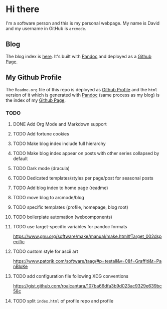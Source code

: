 # Hi there

I'm a software person and this is my personal webpage. My name is David
and my username in GitHub is `arcmode`.

## Blog

The blog index is
[here](https://arcmode.github.io/dist/blog/index.html). It's built with
[Pandoc](https://pandoc.org/) and deployed as a [Github
Page](https://pages.github.com/).

## My Github Profile

The `Readme.org` file of this repo is deployed as [Github
Profile](https://docs.github.com/en/github/setting-up-and-managing-your-github-profile/about-your-profile)
and the `html` version of it which is generated with
[Pandoc](https://pandoc.org/) (same process as my blog) is the index of
my [Github Page](https://pages.github.com/).

### <span class="todo TODO">TODO</span> 

1.  <span class="done DONE">DONE</span> Add Org Mode and Markdown
    support

2.  <span class="todo TODO">TODO</span> Add fortune cookies

3.  <span class="todo TODO">TODO</span> Make blog index include full
    hierarchy

4.  <span class="todo TODO">TODO</span> Make blog index appear on posts
    with other series collapsed by default

5.  <span class="todo TODO">TODO</span> Dark mode (dracula)

6.  <span class="todo TODO">TODO</span> Dedicated templates/styles per
    page/post for seasonal posts

7.  <span class="todo TODO">TODO</span> Add blog index to home page
    (readme)

8.  <span class="todo TODO">TODO</span> move blog to arcmode/blog

9.  <span class="todo TODO">TODO</span> specific templates (profile,
    homepage, blog root)

10. <span class="todo TODO">TODO</span> boilerplate automation
    (webcomponents)

11. <span class="todo TODO">TODO</span> use target-specific variables
    for pandoc formats

    <https://www.gnu.org/software/make/manual/make.html#Target_002dspecific>

12. <span class="todo TODO">TODO</span> custom style for ascii art

    <https://www.patorjk.com/software/taag/#p=testall&v=0&f=Graffiti&t=PanBloKe>

13. <span class="todo TODO">TODO</span> add configuration file following
    XDG conventions

    <https://gist.github.com/roalcantara/107ba66dfa3b9d023ac9329e639bc58c>

14. <span class="todo TODO">TODO</span> split `index.html` of profile
    repo and profile
